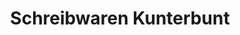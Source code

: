---
title: "Schreibwaren Kunterbunt"
url: /braunschweig/schreibwaren-kunterbunt/
shop: Schreibwaren
---